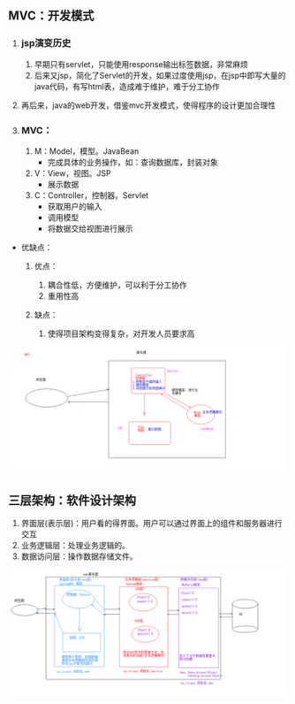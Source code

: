## MVC：开发模式	

1. ### jsp演变历史
	
	1. 早期只有servlet，只能使用response输出标签数据，非常麻烦
	2. 后来又jsp，简化了Servlet的开发，如果过度使用jsp，在jsp中即写大量的java代码，有写html表，造成难于维护，难于分工协作
3. 再后来，java的web开发，借鉴mvc开发模式，使得程序的设计更加合理性
	
2. ### MVC：
	
	1. M：Model，模型。JavaBean
		* 完成具体的业务操作，如：查询数据库，封装对象
	2. V：View，视图。JSP
		* 展示数据
	3. C：Controller，控制器。Servlet
		* 获取用户的输入
		* 调用模型
		* 将数据交给视图进行展示

* 优缺点：
	1. 优点：
		1. 耦合性低，方便维护，可以利于分工协作
		2. 重用性高

	2. 缺点：
		1. 使得项目架构变得复杂，对开发人员要求高

<img src="assets/MVC开发模式.bmp" alt="MVC开发模式"  />

## 三层架构：软件设计架构

1. 界面层(表示层)：用户看的得界面。用户可以通过界面上的组件和服务器进行交互
2. 业务逻辑层：处理业务逻辑的。
3. 数据访问层：操作数据存储文件。

![三层架构](assets/三层架构.bmp)